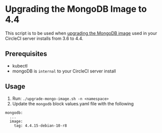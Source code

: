 # Upgrading the MongoDB Image to 4.4

This script is to be used when [upgrading the MongoDB image](https://circleci.com/docs/server/v4.1/operator/upgrade-mongo/) used in your CircleCI server installs from 3.6 to 4.4.

## Prerequisites
- kubectl
- mongoDB is `internal` to your CircleCI server install

## Usage
1. Run: `./upgrade-mongo-image.sh -n <namespace>` 
2. Update the `mongodb` block values.yaml file with the following
```
mongodb:
  ...
  image:
    tag: 4.4.15-debian-10-r8
```
